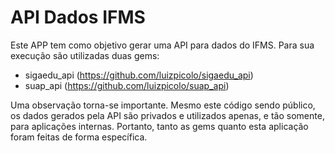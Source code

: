 # API Dados IFMS

Este APP tem como objetivo gerar uma API para dados do IFMS.
Para sua execução são utilizadas duas gems:

 - sigaedu_api (https://github.com/luizpicolo/sigaedu_api)
 - suap_api (https://github.com/luizpicolo/suap_api)

Uma observação torna-se importante. Mesmo este código sendo público, os dados gerados pela API são privados e utilizados apenas, e tão somente, para aplicações internas. Portanto, tanto as gems quanto esta aplicação foram feitas de forma específica.